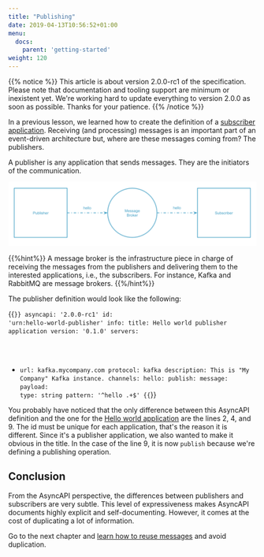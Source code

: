 ```yaml
---
title: "Publishing"
date: 2019-04-13T10:56:52+01:00
menu:
  docs:
    parent: 'getting-started'
weight: 120
---
```


{{% notice %}}
This article is about version 2.0.0-rc1 of the specification. Please note that documentation and tooling support are minimum or inexistent yet. We're working hard
to update everything to version 2.0.0 as soon as possible. Thanks for your patience.
{{% /notice %}}

In a previous lesson, we learned how to create the definition of a [subscriber application](/docs/getting-started/hello-world). Receiving (and processing) messages is an important part of an event-driven architecture but, where are these messages coming from? The publishers.

A publisher is any application that sends messages. They are the initiators of the communication.

![](/images/diagrams/simple-event-driven.png)

{{%hint%}}
A message broker is the infrastructure piece in charge of receiving the messages from the publishers and delivering them to the interested applications, i.e., the subscribers. For instance, Kafka and RabbitMQ are message brokers.
{{%/hint%}}

The publisher definition would look like the following:

{{<code lang="yaml" lines="2,4,12">}}
asyncapi: '2.0.0-rc1'
id: 'urn:hello-world-publisher'
info:
  title: Hello world publisher application
  version: '0.1.0'
servers:
  - url: kafka.mycompany.com
    protocol: kafka
    description: This is "My Company" Kafka instance.
channels:
  hello:
    publish:
      message:
        payload:
          type: string
          pattern: '^hello .+$'
{{</code>}}

You probably have noticed that the only difference between this AsyncAPI definition and the one for the [Hello world application](/docs/getting-started/hello-world) are the lines 2, 4, and 9. The id must be unique for each application, that's the reason it is different. Since it's a publisher application, we also wanted to make it obvious in the title. In the case of the line 9, it is now `publish` because we're defining a publishing operation.

## Conclusion

From the AsyncAPI perspective, the differences between publishers and subscribers are very subtle. This level of expressiveness makes AsyncAPI documents highly explicit and self-documenting. However, it comes at the cost of duplicating a lot of information.

Go to the next chapter and [learn how to reuse messages](/docs/getting-started/reusing-messages) and avoid duplication.
